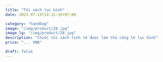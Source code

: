 ```yaml
---
title: "Túi xách lục bình"
date: 2023-07-15T14:15:35+07:00

category: "handbag" 
image: "/img/product/28.jpg"
image_lg: "/img/product/28.jpg"
description: "Chiếc túi xách tinh tế được làm thủ công từ lục bình"
price: "... VNĐ"

draft: false
---
```

